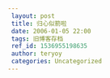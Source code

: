 ```yaml
---
 layout: post
 title: 归心似箭啦
 date: 2006-01-05 22:00
 tags: 旧博客存档
 ref_id: 1536955198635
 author: teryoy
 categories: Uncategorized
---
```

